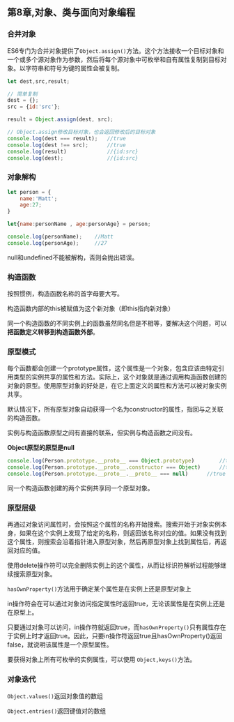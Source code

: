 ## 第8章,对象、类与面向对象编程



### 合并对象

ES6专门为合并对象提供了`Object.assign()`方法。这个方法接收一个目标对象和一个或多个源对象作为参数，然后将每个源对象中可枚举和自有属性复制到目标对象。以字符串和符号为键的属性会被复制。

```js
let dest,src,result;

// 简单复制
dest = {};
src = {id:'src'};

result = Object.assign(dest, src);

// Object.assign修改目标对象，也会返回修改后的目标对象
console.log(dest === result);	//true
console.log(dest !== src);		//true
console.log(result)				//{id:src}
console.log(dest);				//{id:src}
```



### 对象解构

```js
let person = {
	name:'Matt';
	age:27;
}

let{name:personName , age:personAge} = person;

console.log(personName);	//Matt
console.log(personAge);		//27
```

null和undefined不能被解构，否则会抛出错误。



### 构造函数

按照惯例，构造函数名称的首字母要大写。

构造函数内部的this被赋值为这个新对象（即this指向新对象）



同一个构造函数的不同实例上的函数虽然同名但是不相等，要解决这个问题，可以**把函数定义转移到构造函数外部**。



### 原型模式

每个函数都会创建一个prototype属性，这个属性是一个对象，包含应该由特定引用类型的实例共享的属性和方法。实际上，这个对象就是通过调用构造函数创建的对象的原型。使用原型对象的好处是，在它上面定义的属性和方法可以被对象实例共享。



默认情况下，所有原型对象自动获得一个名为constructor的属性，指回与之关联的构造函数。

实例与构造函数原型之间有直接的联系，但实例与构造函数之间没有。

**Object原型的原型是null**



```js
console.log(Person.prototype.__proto__ === Object.prototype) 		//true
console.log(Person.prototype.__proto__.constructor === Object) 		//true
console.log(Person.prototype.__proto__.__proto__ === null) 		//true
```



同一个构造函数创建的两个实例共享同一个原型对象。



### 原型层级

再通过对象访问属性时，会按照这个属性的名称开始搜索。搜索开始于对象实例本身，如果在这个实例上发现了给定的名称，则返回该名称对应的值。如果没有找到这个属性，则搜索会沿着指针进入原型对象，然后再原型对象上找到属性后，再返回对应的值。

使用delete操作符可以完全删除实例上的这个属性，从而让标识符解析过程能够继续搜索原型对象。



`hasOwnProperty()`方法用于确定某个属性是在实例上还是原型对象上

in操作符会在可以通过对象访问指定属性时返回true，无论该属性是在实例上还是在原型上。

只要通过对象可以访问，in操作符就返回true，而`hasOwnProperty()`只有属性存在于实例上时才返回true。因此，只要in操作符返回true且hasOwnProperty()返回false，就说明该属性是一个原型属性。



要获得对象上所有可枚举的实例属性，可以使用 `Object,keys()`方法。



### 对象迭代

`Object.values()`返回对象值的数组

`Object.entries()`返回键值对的数组





